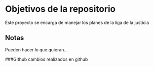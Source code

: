 # Objetivos de la repositorio

Este proyecto se encarga de manejar los planes de la liga de la justicia


## Notas
Pueden hacer lo que quieran...

###Github
cambios realizados en github

